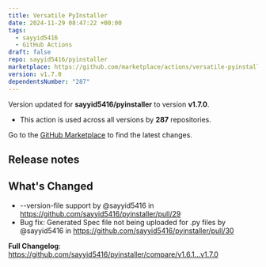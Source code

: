 ```yaml
---
title: Versatile PyInstaller
date: 2024-11-29 08:47:22 +00:00
tags:
  - sayyid5416
  - GitHub Actions
draft: false
repo: sayyid5416/pyinstaller
marketplace: https://github.com/marketplace/actions/versatile-pyinstaller
version: v1.7.0
dependentsNumber: "287"
---
```



Version updated for **sayyid5416/pyinstaller** to version **v1.7.0**.
- This action is used across all versions by **287** repositories.

Go to the [GitHub Marketplace](https://github.com/marketplace/actions/versatile-pyinstaller) to find the latest changes.

## Release notes

## What's Changed
* --version-file support by @sayyid5416 in https://github.com/sayyid5416/pyinstaller/pull/29
* Bug fix: Generated Spec file not being uploaded for .py files by @sayyid5416 in https://github.com/sayyid5416/pyinstaller/pull/30


**Full Changelog**: https://github.com/sayyid5416/pyinstaller/compare/v1.6.1...v1.7.0
